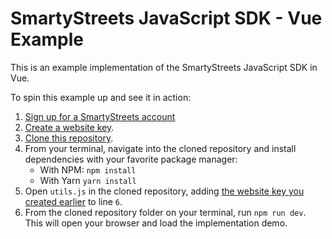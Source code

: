 # SmartyStreets JavaScript SDK - Vue Example

This is an example implementation of the SmartyStreets JavaScript SDK in Vue.

To spin this example up and see it in action:

1. [Sign up for a SmartyStreets account](https://smartystreets.com/signup)
2. [Create a website key](https://smartystreets.com/account/keys).
3. [Clone this repository](https://github.com/smartystreets/smartystreets-javascript-sdk-vue-example).
4. From your terminal, navigate into the cloned repository and install dependencies with your favorite package manager:
    - With NPM: `npm install`
    - With Yarn `yarn install`
5. Open `utils.js` in the cloned repository, adding [the website key you created earlier](https://smartystreets.com/account/keys) to line `6`.
6. From the cloned repository folder on your terminal, run `npm run dev`. This will open your browser and load the implementation demo.